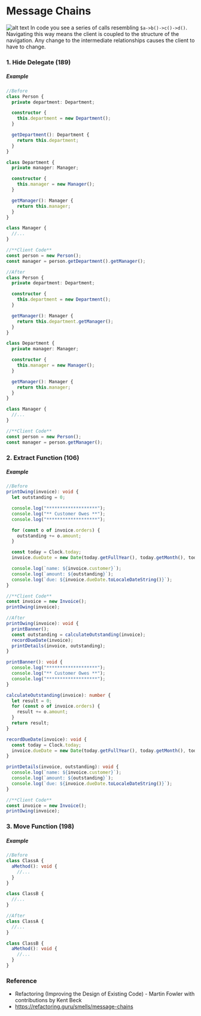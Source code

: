 # Message Chains
![alt text](https://refactoring.guru/images/refactoring/content/smells/message-chains-01-2x.png "Date Clumps 1")
In code you see a series of calls resembling `$a->b()->c()->d()`. Navigating this way means the client is coupled to the structure of the navigation. Any change to the intermediate relationships causes the client to have to change.


### 1. Hide Delegate (189)
##### Example
```typescript
//Before
class Person {
  private department: Department;

  constructor {
    this.department = new Department();
  }

  getDepartment(): Department {
    return this.department;
  }
}

class Department {
  private manager: Manager;

  constructor {
    this.manager = new Manager();
  }

  getManager(): Manager {
    return this.manager;
  }
}

class Manager {
  //...
}

//**Client Code**
const person = new Person();
const manager = person.getDepartment().getManager();

//After
class Person {
  private department: Department;

  constructor {
    this.department = new Department();
  }

  getManager(): Manager {
    return this.department.getManager();
  }
}

class Department {
  private manager: Manager;

  constructor {
    this.manager = new Manager();
  }

  getManager(): Manager {
    return this.manager;
  }
}

class Manager {
  //...
}

//**Client Code**
const person = new Person();
const manager = person.getManager();
```

### 2. Extract Function (106)
##### Example
```typescript
//Before
printOwing(invoice): void {
  let outstanding = 0;

  console.log("*******************");
  console.log("** Customer Owes **");
  console.log("*******************");

  for (const o of invoice.orders) {
    outstanding += o.amount;
  }

  const today = Clock.today;
  invoice.dueDate = new Date(today.getFullYear(), today.getMonth(), today.getDate() + 30);

  console.log(`name: ${invoice.customer}`);
  console.log(`amount: ${outstanding}`);
  console.log(`due: ${invoice.dueDate.toLocaleDateString()}`);
}

//**Client Code**
const invoice = new Invoice();
printOwing(invoice);

//After
printOwing(invoice): void {
  printBanner();
  const outstanding = calculateOutstanding(invoice);
  recordDueDate(invoice);
  printDetails(invoice, outstanding);
}

printBanner(): void {
  console.log("*******************");
  console.log("** Customer Owes **");
  console.log("*******************");
}

calculateOutstanding(invoice): number {
  let result = 0;
  for (const o of invoice.orders) {
    result += o.amount;
  }
  return result;
}

recordDueDate(invoice): void {
  const today = Clock.today;
  invoice.dueDate = new Date(today.getFullYear(), today.getMonth(), today.getDate() + 30);
}

printDetails(invoice, outstanding): void {
  console.log(`name: ${invoice.customer}`);
  console.log(`amount: ${outstanding}`);
  console.log(`due: ${invoice.dueDate.toLocaleDateString()}`);
}

//**Client Code**
const invoice = new Invoice();
printOwing(invoice);
```

### 3. Move Function (198)
##### Example
```typescript
//Before
class ClassA {
  aMethod(): void {
    //...
  }
}

class ClassB {
  //...
}

//After
class ClassA {
  //...
}

class ClassB {
  aMethod(): void {
    //...
  }
}
```

### Reference
- Refactoring (Improving the Design of Existing Code) - Martin Fowler with contributions by Kent Beck
- https://refactoring.guru/smells/message-chains
